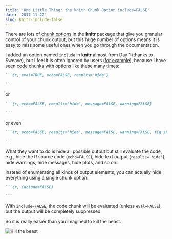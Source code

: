 ```yaml
---
title: 'One Little Thing: the knitr Chunk Option include=FALSE'
date: '2017-11-22'
slug: knitr-include-false
---
```


There are lots of [chunk options](https://yihui.name/knitr/options/) in the **knitr** package that give you granular control of your chunk output, but this huge number of options means it is easy to miss some useful ones when you go through the documentation.

I added an option named `include` in **knitr** almost from Day 1 (thanks to Sweave), but I feel it is often ignored by users ([for example](https://twitter.com/xieyihui/status/929186181509763072)), because I have seen code chunks with options like these many times:

````markdown
```{r, eval=TRUE, echo=FALSE, results='hide'}

```
````

or

````markdown
```{r, echo=FALSE, results='hide', message=FALSE, warning=FALSE}

```
````

or even

````markdown
```{r, echo=FALSE, results='hide', message=FALSE, warning=FALSE, fig.show='hide'}

```
````

What they want to do is hide all possible output but still evaluate the code, e.g., hide the R source code (`echo=FALSE`), hide text output (`results='hide'`), hide warnings, hide messages, hide plots, and so on.

Instead of enumerating all kinds of output elements, you can actually hide everything using a single chunk option:

````markdown
```{r, include=FALSE}

```
````

With `include=FALSE`, the code chunk will be evaluated (unless `eval=FALSE`), but the output will be completely suppressed.

So it is really easier than you imagined to kill the beast.

![Kill the beast](https://slides.yihui.name/gif/cool-car.gif)
